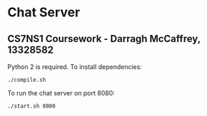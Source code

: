 # Chat Server
## CS7NS1 Coursework - Darragh McCaffrey, 13328582
Python 2 is required.
To install dependencies:
```
./compile.sh
```
To run the chat server on port 8080:
```
./start.sh 8080
```
